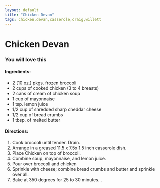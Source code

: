 ```yaml
---
layout: default
title: "Chicken Devan"
tags: chicken,devan,casserole,craig,willett
---
```

# Chicken Devan

### You will love this

#### Ingredients:
- 2 (10 oz.) pkgs. frozen broccoli
- 2 cups of cooked chicken (3 to 4 breasts)
- 2 cans of cream of chicken soup
- 1 cup of mayonnaise
- 1 tsp. lemon juice
- 1/2 cup of shredded sharp cheddar cheese
- 1/2 cup of bread crumbs
- 1 tbsp. of melted butter

#### Directions:
1. Cook broccoli until tender. Drain.
2. Arrange in a greased 11.5 x 7.5x 1.5 inch casserole dish.
3. Place Chicken on top of broccoli.
4. Combine soup, mayonnaise, and lemon juice.
5. Pour over broccoli and chicken
6. Sprinkle with cheese; combine bread crumbs and butter and sprinkle over all.
7. Bake at 350 degrees for 25 to 30 minutes...
